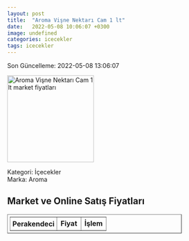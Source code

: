 ```yaml
---
layout: post
title:  "Aroma Vişne Nektarı Cam 1 lt"
date:   2022-05-08 10:06:07 +0300
image: undefined
categories: icecekler
tags: icecekler
---
```


Son Güncelleme: 2022-05-08 13:06:07

<img src="undefined" width="200" alt="Aroma Vişne Nektarı Cam 1 lt market fiyatları" />

Kategori: İçecekler
<br />
Marka: Aroma

<h2>Market ve Online Satış Fiyatları</h2>

<table border="1" style="padding: 5px;width:80%;">
  <tr>
    <td style="padding: 5px;"><strong>Perakendeci</strong></td>
    <td><strong>Fiyat</strong></td>
    <td><strong>İşlem</strong></td>
  </tr>
  
</table>
